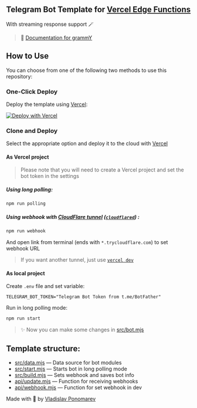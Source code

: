 ## Telegram Bot Template for [Vercel Edge Functions](https://vercel.com/docs/concepts/functions/edge-functions)

With streaming response support 🪄

> 📖 [Documentation for grammY](https://grammy.dev)

## How to Use

You can choose from one of the following two methods to use this repository:

### One-Click Deploy

Deploy the template using [Vercel](https://vercel.com):

[![Deploy with Vercel](https://vercel.com/button)](https://vercel.com/new/clone?repository-url=https%3A%2F%2Fgithub.com%2FPonomareVlad%2FgrammYVercelEdgeStream&env=TELEGRAM_BOT_TOKEN&envDescription=Telegram%20Bot%20Token%20from%20%40BotFather&envLink=https%3A%2F%2Fcore.telegram.org%2Fbots%2Ftutorial%23obtain-your-bot-token&project-name=grammy-vercel-edge-stream&repository-name=grammy-vercel-edge-stream)

### Clone and Deploy

Select the appropriate option and deploy it to the cloud with [Vercel](https://vercel.com/new)

#### As Vercel project

> Please note that you will need to create a Vercel project and set the bot token in the settings

##### Using long polling:

```bash
npm run polling
```

##### Using webhook with [CloudFlare tunnel](https://developers.cloudflare.com/cloudflare-one/connections/connect-apps/do-more-with-tunnels/trycloudflare/) ([`cloudflared`](https://developers.cloudflare.com/cloudflare-one/connections/connect-apps/install-and-setup/installation/)) :

```bash
npm run webhook
```

And open link from terminal (ends with `*.trycloudflare.com`) to set webhook URL

> If you want another tunnel, just use [`vercel dev`](https://vercel.com/docs/cli/dev)

#### As local project

Create `.env` file and set variable:

```dotenv
TELEGRAM_BOT_TOKEN="Telegram Bot Token from t.me/BotFather"
```

Run in long polling mode:

```bash
npm run start
```

> ✨ Now you can make some changes in [src/bot.mjs](src/bot.mjs)

## Template structure:

- [src/data.mjs](src/data.mjs) — Data source for bot modules
- [src/start.mjs](src/start.mjs) — Starts bot in long polling mode
- [src/build.mjs](src/build.mjs) — Sets webhook and saves bot info
- [api/update.mjs](api/update.mjs) — Function for receiving webhooks
- [api/webhook.mjs](api/webhook.mjs) — Function for set webhook in dev

Made with 💜 by [Vladislav Ponomarev](https://GitHub.com/PonomareVlad)
